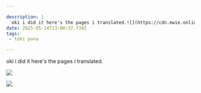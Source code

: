 ```yaml
---

description: |
  oki i did it here's the pages i translated.![](https://cdn.ewie.online/ants-1.jpg)![](https://cdn.ew
date: 2025-05-14T13:00:37.734Z
tags: 
 - toki pona

---
```

oki i did it here's the pages i translated.

![](https://cdn.ewie.online/ants-1.jpg)

![](https://cdn.ewie.online/ants-2.jpg)